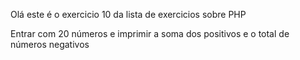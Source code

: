 Olá este é o exercicio 10 da lista de exercicios sobre PHP

Entrar com 20 números e imprimir a soma
dos positivos e o total de números negativos